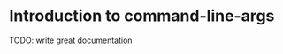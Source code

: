# Introduction to command-line-args

TODO: write [great documentation](http://jacobian.org/writing/great-documentation/what-to-write/)
